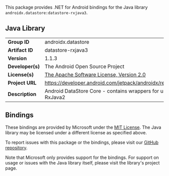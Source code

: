 This package provides .NET for Android bindings for the Java library `androidx.datastore:datastore-rxjava3`.

## Java Library

| | |
|-|-|
| **Group ID** | androidx.datastore |
| **Artifact ID** | datastore-rxjava3 |
| **Version** | 1.1.3 |
| **Developer(s)** | The Android Open Source Project |
| **License(s)** | [The Apache Software License, Version 2.0](http://www.apache.org/licenses/LICENSE-2.0.txt) |
| **Project URL** | https://developer.android.com/jetpack/androidx/releases/datastore#1.1.3 |
| **Description** | Android DataStore Core - contains wrappers for using DataStore using RxJava2 |

## Bindings

These bindings are provided by Microsoft under the [MIT License](https://opensource.org/licenses/MIT). The Java
library may be licensed under a different license as specified above.

To report issues with this package or the bindings, please visit our [GitHub repository](https://aka.ms/android-libraries).

Note that Microsoft only provides support for the bindings. For support on
usage or issues with the Java library itself, please visit the library's project page.
